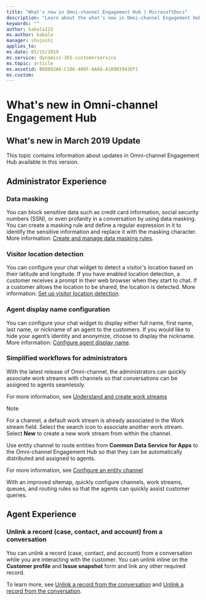 ```yaml
---
title: "What's new in Omni-channel Engagement Hub | MicrosoftDocs"
description: "Learn about the what's new in Omni-channel Engagement Hub."
keywords: ""
author: kabala123
ms.author: kabala
manager: shujoshi
applies_to: 
ms.date: 03/15/2019
ms.service: dynamics-365-customerservice
ms.topic: article
ms.assetid: B8D892A6-C186-406F-AA68-A10903943EF1
ms.custom: 
---
```


# What's new in Omni-channel Engagement Hub

##  What's new in March 2019 Update

This topic contains information about updates in Omni-channel Engagement Hub available in this version.

## Administrator Experience

### Data masking

You can block sensitive data such as credit card information, social security numbers (SSN), or even profanity in a conversation by using data masking. You can create a masking rule and define a regular expression in it to identify the sensitive information and replace it with the masking character. More information: [Create and manage data masking rules](administrator/data-masking-settings.md).

### Visitor location detection

You can configure your chat widget to detect a visitor's location based on their latitude and longitude. If you have enabled location detection, a customer receives a prompt in their web browser when they start to chat. If a customer allows the location to be shared, the location is detected. More information: [Set up visitor location detection](administrator/geo-location-provider.md).

### Agent display name configuration

You can configure your chat widget to display either full name, first name, last name, or nickname of an agent to the customers. If you would like to hide your agent’s identity and anonymize, choose to display the nickname. More information: [Configure agent display name](administrator/agent-display-name.md).

### Simplified workflows for administrators

With the latest release of Omni-channel, the administrators can quickly associate work streams with channels so that conversations can be assigned to agents seamlessly. </br>

For more information, see [Understand and create work streams](administrator/work-streams-introduction.md)

> [!NOTE]
> For a channel, a default work stream is already associated in the Work stream field. Select the search icon to associate another work stream. Select **New** to create a new work stream from within the channel.

Use entity channel to route entities from **Common Data Service for Apps** to the Omni-channel Engagement Hub so that they can be automatically distributed and assigned to agents.

For more information, see [Configure an entity channel](administrator/create-entity-channel.md)

With an improved sitemap, quickly configure channels, work streams, queues, and routing rules so that the agents can quickly assist customer queries.

## Agent Experience

### Unlink a record (case, contact, and account) from a conversation

You can unlink a record (case, contact, and account) from a conversation while you are interacting with the customer. You can unlink inline on the **Customer profile** and **Issue snapshot** form and link any other required record.

To learn more, see [Unlink a record from the conversation](agent/agent-usd/link-unlink-record.md#unlink-a-record-from-the-conversation) and [Unlink a record from the conversation](agent/agent-csh/csh-link-unlink-record.md#unlink-a-record-from-the-conversation).
